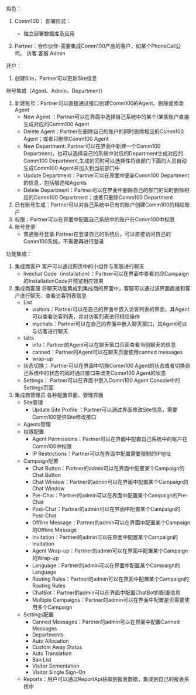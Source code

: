 
角色：
1. Comm100：
   部署形式：
   - 独立部署数据库及应用

2. Partner：合作伙伴-需要集成Comm100产品的客户，如某个PhoneCall公司。
    访客
    客服
    Admin

开户：
   1. 创建Site，Partner可以更新Site信息

账号集成（Agent、Admin、Department）
  1. 新建账号：Partner可以直接通过接口创建Comm100的Agent，删除或修改Agent
     - New Agent ：Partner可以在界面中选择自己系统中的某个/某些账户直接生成对应的Comm100 Agent
     - Delete Agent：Partner在删除自己的账户的同时删除相应的Comm100 Agent；或者只删除Comm100 Agent
     - New Department: Partner可以在界面中新建一个Comm100 Department，也可以选择自己的系统中对应的Department生成对应的Comm100 Department,生成的同时可以选择性将该部门下面的人员自动生成Comm100 Agent并加入到当前部门中
     - Update Department：Partner可以在界面中更新Comm100 Department的信息，包括描述和Agents
     - Delete Department：Partner可以在界面中删除自己的部门的同时删除相应的Comm100 Department；或者只删除Comm100 Department
  2. 已有账号生成：Partner可以对自己系统中已有的账户创建Comm100的相应账户
  3. 权限：Partner可以在界面中配置自己系统中的账户在Comm100中权限
  4. 账号登录   
     - 普通账号登录:Partner在登录自己的系统后，可以直接访问自己的Comm100系统，不需要再进行登录

功能集成：
1. 集成商客户
  客户可以通过网页中的小组件与客服进行聊天
   +  livechat Code（installation）：Partner可以在界面中查看对应Campaign的InstallationCode并预览相应效果
2. 集成商客服
  将聊天功能集成到集成商的界面中，客服可以通过该界面直接和客户进行聊天、查看访客列表信息
   + List
     * visitors：Partner可以在自己的界面中嵌入访客列表的界面，其Agent可以查看访客列表，并对访客列表进行相应操作
     * mychats：Partner可以在自己的界面中嵌入聊天窗口，其Agent可以与访客进行聊天
   + tabs
     * info：Partner的Agent可以在聊天窗口页面查看当前聊天的信息
     * canned：Partner的Agent可以在聊天页面使用canned messages
     * wrap-up
   + 状态切换： Partner可以在界面中切换Comm100 Agent的状态或者切换自己系统中的状态的同时通过接口来改变Comm100 Agent的状态
   * Settings： Partner可以在界面中嵌入Comm100 Agent Console中的Settings页面
3. 集成商管理员
   各种配置界面、管理界面
   - Site管理
     + Update Site Profile ：Partner可以通过界面修改Site信息，需要Comm100提供Site修改接口
   - Agents管理
   - 权限配置
     + Agent Permissions：Partner可以在界面中配置自己系统中的账户在Comm100中权限
     + IP Restrictions：Partner可以在界面中配置需要限制的IP地址
   - Campaign配置
     + Chat Button：Partner的admin可以在界面中配置某个Campaign的Chat Button
     + Chat Window：Partner的admin可以在界面中配置某个Campaign的Chat Window
     + Pre-Chat：Partner的admin可以在界面中配置某个Campaign的Pre-Chat
     + Post-Chat：Partner的admin可以在界面中配置某个Campaign的Post-Chat
     + Offline Message：Partner的admin可以在界面中配置某个Campaign的Offline Message
     + Invitation：Partner的admin可以在界面中配置某个Campaign的Invitation
     + Agent Wrap-up：Partner的admin可以在界面中配置某个Campaign的Wrap-up
     + Language：Partner的admin可以在界面中配置某个Campaign的Language
     + Routing Rules：Partner的admin可以在界面中配置某个Campaign的Routing Rules
     + ChatBot：Partner的admin可以在界面中配置ChatBot的配置信息
     + Multiple Campaigns：Partner的admin可以在界面中配置是否需要使用多个Campaign
   - Settings配置
     + Canned Messages：Partner的admin可以在界面中配置Canned Messages
     + Departments
     + Auto Allocation
     + Custom Away Status
     + Auto Translation
     + Ban List
     + Visitor Sementation
     + Visitor Single Sign-On
   - Reports：用户可以通过ReportApi获取到报表数据，集成到自己的报表系统中
